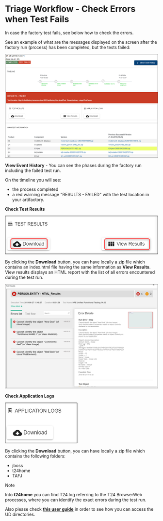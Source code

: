 # Triage Workflow - Check Errors when Test Fails #

In case the factory test fails, see below how to check the errors.

See an example of what are the messages displayed on the screen after the factory run (process) has been completed, but the tests failed:

![](./images/triage-overview.png)

**View Event History** - You can see the phases during the factory run including the failed test run.

On the timeline you will see:

- the process completed
- a red warning message "RESULTS - FAILED" with the test location in your artifactory.

**Check Test Results**

![](./images/triage-test-results.png)

By clicking the **Download** button, you can have locally a zip file which contains an index.html file having the same information as **View Results**. View results displays an HTML report with the list of all errors encountered during the test run.

![](./images/triage-view-results.png)

**Check Application Logs**

![](./images/triage-application-logs.png)

By clicking the **Download** button, you can have locally a zip file which contains the following folders:

- jboss
- t24home
- TAFJ

> [!Note]
> Into **t24home** you can find T24.log referring to the T24 BrowserWeb processes, where you can identify the exact errors during the test run.

Also please check <a href="./access-ud-directories.md" target="blank">**this user guide**</a> in order to see how you can access the UD directories. 
